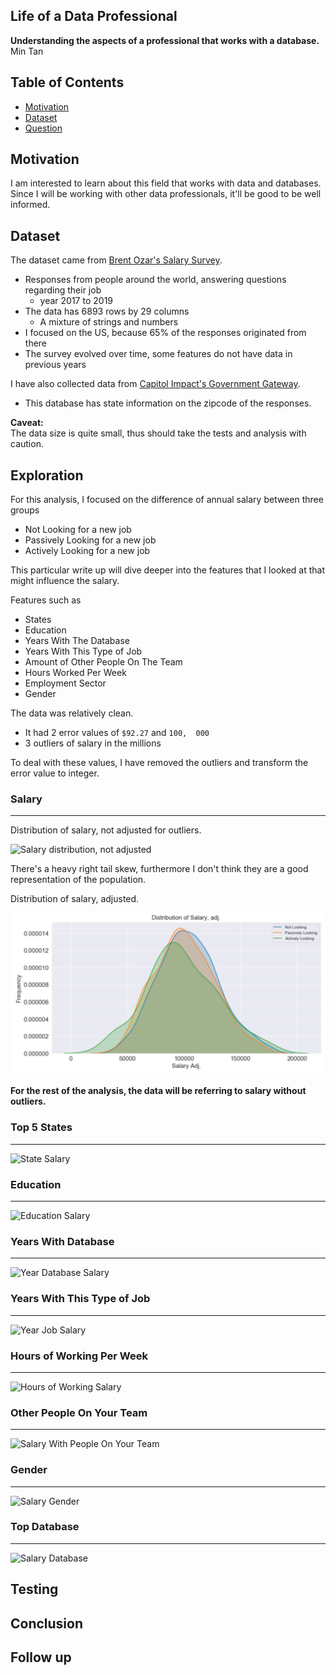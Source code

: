 ## Life of a Data Professional
**Understanding the aspects of a professional that works with a database.**  
Min Tan


## Table of Contents
- [Motivation](https://www.github.com/unit-00/data-professional#motivation)
- [Dataset](https://www.github.com/unit-00/data-professional#dataset)
- [Question](https://www.github.com/unit-00/what-factors-have-a-relationship-to-wanting-to-change-jobs)


## Motivation
I am interested to learn about this field that works with data and databases. Since I will be working with other data professionals, it'll be good to be well informed.

## Dataset
The dataset came from [Brent Ozar's Salary Survey](https://www.brentozar.com/archive/2019/01/the-2019-data-professional-salary-survey-results/). 
- Responses from people around the world, answering questions regarding their job
    - year 2017 to 2019
- The data has 6893 rows by 29 columns
    - A mixture of strings and numbers
- I focused on the US, because 65% of the responses originated from there
- The survey evolved over time, some features do not have data in previous years

I have also collected data from [Capitol Impact's Government Gateway](https://www.ciclt.net/sn/clt/capitolimpact/gw_default.aspx).
- This database has state information on the zipcode of the responses.

**Caveat:**  
The data size is quite small, thus should take the tests and analysis with caution.

## Exploration
For this analysis, I focused on the difference of annual salary between three groups
- Not Looking for a new job
- Passively Looking for a new job
- Actively Looking for a new job

This particular write up will dive deeper into the features that I looked at that might influence the salary.

Features such as
- States
- Education
- Years With The Database
- Years With This Type of Job
- Amount of Other People On The Team
- Hours Worked Per Week
- Employment Sector
- Gender

The data was relatively clean. 
- It had 2 error values of `$92.27` and `100,  000`
- 3 outliers of salary in the millions  

To deal with these values, I have removed the outliers and transform the error value to integer. 

### Salary
---
Distribution of salary, not adjusted for outliers.

![Salary distribution, not adjusted](https://www.github.com/unit-00/data-professional/blob/master/images/salary_not_adj_eda.png)

There's a heavy right tail skew, furthermore I don't think they are a good representation of the population.

Distribution of salary, adjusted.

![Salary distribution, adjusted](https://github.com/unit-00/data-professionals/blob/master/images/salary_adj_eda.png)

#### For the rest of the analysis, the data will be referring to salary without outliers.

### Top 5 States
---
![State Salary](https://www.github.com/unit-00/data-professional/blob/master/images/salary_states_eda.png)

### Education
---
![Education Salary](https://www.github.com/unit-00/data-professional/blob/master/images/salary_edu_eda.png)


### Years With Database
---
![Year Database Salary](https://www.github.com/unit-00/data-professional/blob/master/images/salary_yrdb_eda.png)

### Years With This Type of Job
---
![Year Job Salary](https://www.github.com/unit-00/data-professional/blob/master/images/salary_yrjb_eda.png)

### Hours of Working Per Week
---
![Hours of Working Salary](https://www.github.com/unit-00/data-professional/blob/master/images/salary_hours_eda.png)

### Other People On Your Team
---
![Salary With People On Your Team](https://www.github.com/unit-00/data-professional/blob/master/images/salary_opoyt_eda.png)

### Gender
---
![Salary Gender](https://www.github.com/unit-00/data-professional/blob/master/images/salary_gender_eda.png)

### Top Database 
---
![Salary Database](https://www.github.com/unit-00/data-professional/blob/master/images/salary_db_eda.png)


## Testing


## Conclusion


## Follow up
